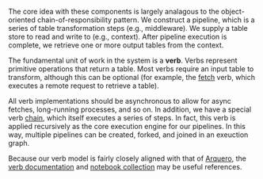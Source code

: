 The core idea with these components is largely analagous to the object-oriented chain-of-responsibility pattern. We construct a pipeline, which is a series of table transformation steps (e.g., middleware). We supply a table store to read and write to (e.g., context). After pipeline execution is complete, we retrieve one or more output tables from the context.

The fundamental unit of work in the system is a **verb**. Verbs represent primitive operations that return a table. Most verbs require an input table to transform, although this can be optional (for example, the [fetch](./verbs/fetch.md) verb, which executes a remote request to retrieve a table).

All verb implementations should be asynchronous to allow for async fetches, long-running processes, and so on. In addition, we have a special verb [chain](./verbs/chain.md), which itself executes a series of steps. In fact, this verb is applied recursively as the core execution engine for our pipelines. In this way, multiple pipelines can be created, forked, and joined in an exeuction graph.

Because our verb model is fairly closely aligned with that of [Arquero](https://github.com/uwdata/arquero), the [verb documentation](https://uwdata.github.io/arquero/api/verbs) and [notebook collection](https://observablehq.com/collection/@uwdata/arquero) may be useful references.
